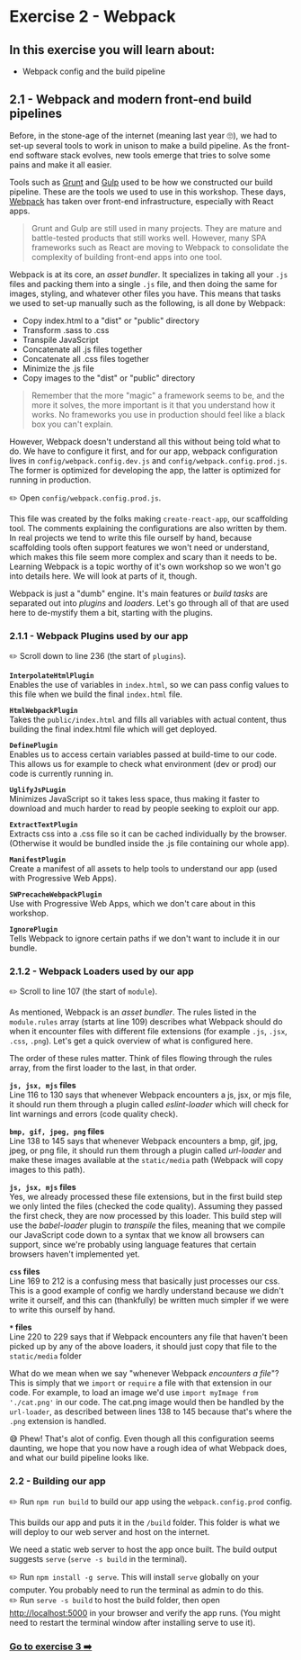 # Exercise 2 - Webpack

## In this exercise you will learn about:

* Webpack config and the build pipeline

## 2.1 - Webpack and modern front-end build pipelines

Before, in the stone-age of the internet (meaning last year :roll_eyes:), we had to set-up several tools to work in unison to make a build pipeline. As the front-end software stack evolves, new tools emerge that tries to solve some pains and make it all easier.

Tools such as [Grunt](https://gruntjs.com/) and [Gulp](https://gulpjs.com/) used to be how we constructed our build pipeline. These are the tools we used to use in this workshop. These days, [Webpack](https://webpack.js.org/) has taken over front-end infrastructure, especially with React apps.

> Grunt and Gulp are still used in many projects. They are mature and battle-tested products that still works well. However, many SPA frameworks such as React are moving to Webpack to consolidate the complexity of building front-end apps into one tool.

Webpack is at its core, an _asset bundler_. It specializes in taking all your `.js` files and packing them into a single `.js` file, and then doing the same for images, styling, and whatever other files you have. This means that tasks we used to set-up manually such as the following, is all done by Webpack:

* Copy index.html to a "dist" or "public" directory
* Transform .sass to .css
* Transpile JavaScript
* Concatenate all .js files together
* Concatenate all .css files together
* Minimize the .js file
* Copy images to the "dist" or "public" directory

> Remember that the more "magic" a framework seems to be, and the more it solves, the more important is it that you understand how it works. No frameworks you use in production should feel like a black box you can't explain.

However, Webpack doesn't understand all this without being told what to do. We have to configure it first, and for our app, webpack configuration lives in `config/webpack.config.dev.js` and `config/webpack.config.prod.js`. The former is optimized for developing the app, the latter is optimized for running in production.

:pencil2: Open `config/webpack.config.prod.js`.

This file was created by the folks making `create-react-app`, our scaffolding tool. The comments explaining the configurations are also written by them. In real projects we tend to write this file ourself by hand, because scaffolding tools often support features we won't need or understand, which makes this file seem more complex and scary than it needs to be. Learning Webpack is a topic worthy of it's own workshop so we won't go into details here. We will look at parts of it, though.

Webpack is just a "dumb" engine. It's main features or _build tasks_ are separated out into _plugins_ and _loaders_. Let's go through all of that are used here to de-mystify them a bit, starting with the plugins.

### 2.1.1 - Webpack Plugins used by our app

:pencil2: Scroll down to line 236 (the start of `plugins`).

**`InterpolateHtmlPlugin`**  
Enables the use of variables in `index.html`, so we can pass config values to this file when we build the final `index.html` file.

**`HtmlWebpackPlugin`**  
Takes the `public/index.html` and fills all variables with actual content, thus building the final index.html file which will get deployed.

**`DefinePlugin`**  
Enables us to access certain variables passed at build-time to our code. This allows us for example to check what environment (dev or prod) our code is currently running in.

**`UglifyJsPLugin`**  
Minimizes JavaScript so it takes less space, thus making it faster to download and much harder to read by people seeking to exploit our app.

**`ExtractTextPlugin`**  
Extracts css into a .css file so it can be cached individually by the browser. (Otherwise it would be bundled inside the .js file containing our whole app).

**`ManifestPlugin`**  
Create a manifest of all assets to help tools to understand our app (used with Progressive Web Apps).

**`SWPrecacheWebpackPlugin`**  
Use with Progressive Web Apps, which we don't care about in this workshop.

**`IgnorePlugin`**  
Tells Webpack to ignore certain paths if we don't want to include it in our bundle.

### 2.1.2 - Webpack Loaders used by our app

:pencil2: Scroll to line 107 (the start of `module`).

As mentioned, Webpack is an _asset bundler_. The rules listed in the `module.rules` array (starts at line 109) describes what Webpack should do when it encounter files with different file extensions (for example `.js`, `.jsx`, `.css`, `.png`). Let's get a quick overview of what is configured here.

The order of these rules matter. Think of files flowing through the rules array, from the first loader to the last, in that order.

**`js, jsx, mjs` files**  
Line 116 to 130 says that whenever Webpack encounters a js, jsx, or mjs file, it should run them through a plugin called _eslint-loader_ which will check for lint warnings and errors (code quality check).

**`bmp, gif, jpeg, png` files**  
Line 138 to 145 says that whenever Webpack encounters a bmp, gif, jpg, jpeg, or png file, it should run them through a plugin called _url-loader_ and make these images available at the `static/media` path (Webpack will copy images to this path).

**`js, jsx, mjs` files**  
Yes, we already processed these file extensions, but in the first build step we only linted the files (checked the code quality). Assuming they passed the first check, they are now processed by this loader. This build step will use the _babel-loader_ plugin to _transpile_ the files, meaning that we compile our JavaScript code down to a syntax that we know all browsers can support, since we're probably using language features that certain browsers haven't implemented yet.

**`css` files**  
Line 169 to 212 is a confusing mess that basically just processes our css. This is a good example of config we hardly understand because we didn't write it ourself, and this can (thankfully) be written much simpler if we were to write this ourself by hand.

**`*` files**  
Line 220 to 229 says that if Webpack encounters any file that haven't been picked up by any of the above loaders, it should just copy that file to the `static/media` folder

What do we mean when we say "whenever Webpack _encounters a file_"? This is simply that we `import` or `require` a file with that extension in our code. For example, to load an image we'd use `import myImage from './cat.png'` in our code. The cat.png image would then be handled by the `url-loader`, as described between lines 138 to 145 because that's where the `.png` extension is handled.

:sweat_smile: Phew! That's alot of config. Even though all this configuration seems daunting, we hope that you now have a rough idea of what Webpack does, and what our build pipeline looks like.

### 2.2 - Building our app

:pencil2: Run `npm run build` to build our app using the `webpack.config.prod` config.

This builds our app and puts it in the `/build` folder. This folder is what we will deploy to our web server and host on the internet.

We need a static web server to host the app once built. The build output suggests `serve` (`serve -s build` in the terminal).

:pencil2: Run `npm install -g serve`. This will install `serve` globally on your computer. You probably need to run the terminal as admin to do this.  
:pencil2: Run `serve -s build` to host the build folder, then open [http://localhost:5000](http://localhost:5000) in your browser and verify the app runs. (You might need to restart the terminal window after installing serve to use it).

### [Go to exercise 3 :arrow_right:](./exercise_3.md)
